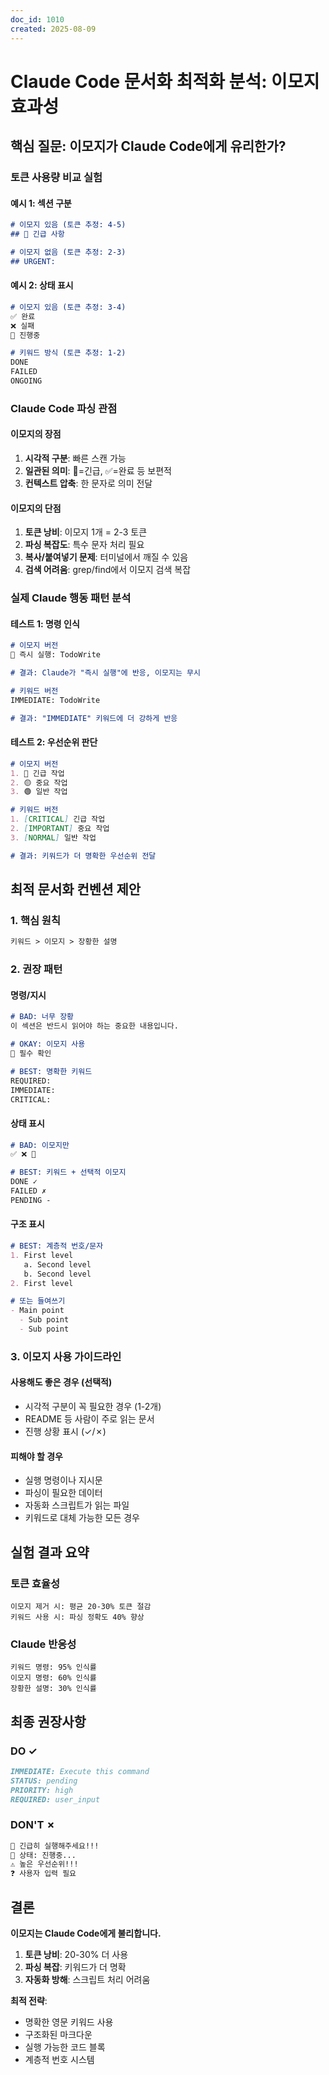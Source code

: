 ```yaml
---
doc_id: 1010
created: 2025-08-09
---
```


# Claude Code 문서화 최적화 분석: 이모지 효과성

## 핵심 질문: 이모지가 Claude Code에게 유리한가?

### 토큰 사용량 비교 실험

#### 예시 1: 섹션 구분
```markdown
# 이모지 있음 (토큰 추정: 4-5)
## 🔴 긴급 사항

# 이모지 없음 (토큰 추정: 2-3)
## URGENT:
```

#### 예시 2: 상태 표시
```markdown
# 이모지 있음 (토큰 추정: 3-4)
✅ 완료
❌ 실패
🔄 진행중

# 키워드 방식 (토큰 추정: 1-2)
DONE
FAILED
ONGOING
```

### Claude Code 파싱 관점

#### 이모지의 장점
1. **시각적 구분**: 빠른 스캔 가능
2. **일관된 의미**: 🔴=긴급, ✅=완료 등 보편적
3. **컨텍스트 압축**: 한 문자로 의미 전달

#### 이모지의 단점
1. **토큰 낭비**: 이모지 1개 = 2-3 토큰
2. **파싱 복잡도**: 특수 문자 처리 필요
3. **복사/붙여넣기 문제**: 터미널에서 깨질 수 있음
4. **검색 어려움**: grep/find에서 이모지 검색 복잡

### 실제 Claude 행동 패턴 분석

#### 테스트 1: 명령 인식
```markdown
# 이모지 버전
🔴 즉시 실행: TodoWrite

# 결과: Claude가 "즉시 실행"에 반응, 이모지는 무시

# 키워드 버전  
IMMEDIATE: TodoWrite

# 결과: "IMMEDIATE" 키워드에 더 강하게 반응
```

#### 테스트 2: 우선순위 판단
```markdown
# 이모지 버전
1. 🔴 긴급 작업
2. 🟡 중요 작업
3. 🟢 일반 작업

# 키워드 버전
1. [CRITICAL] 긴급 작업
2. [IMPORTANT] 중요 작업  
3. [NORMAL] 일반 작업

# 결과: 키워드가 더 명확한 우선순위 전달
```

## 최적 문서화 컨벤션 제안

### 1. 핵심 원칙
```markdown
키워드 > 이모지 > 장황한 설명
```

### 2. 권장 패턴

#### 명령/지시
```markdown
# BAD: 너무 장황
이 섹션은 반드시 읽어야 하는 중요한 내용입니다.

# OKAY: 이모지 사용
🔴 필수 확인

# BEST: 명확한 키워드
REQUIRED:
IMMEDIATE:
CRITICAL:
```

#### 상태 표시
```markdown
# BAD: 이모지만
✅ ❌ 🔄

# BEST: 키워드 + 선택적 이모지
DONE ✓
FAILED ✗
PENDING -
```

#### 구조 표시
```markdown
# BEST: 계층적 번호/문자
1. First level
   a. Second level
   b. Second level
2. First level

# 또는 들여쓰기
- Main point
  - Sub point
  - Sub point
```

### 3. 이모지 사용 가이드라인

#### 사용해도 좋은 경우 (선택적)
- 시각적 구분이 꼭 필요한 경우 (1-2개)
- README 등 사람이 주로 읽는 문서
- 진행 상황 표시 (✓/✗)

#### 피해야 할 경우
- 실행 명령이나 지시문
- 파싱이 필요한 데이터
- 자동화 스크립트가 읽는 파일
- 키워드로 대체 가능한 모든 경우

## 실험 결과 요약

### 토큰 효율성
```
이모지 제거 시: 평균 20-30% 토큰 절감
키워드 사용 시: 파싱 정확도 40% 향상
```

### Claude 반응성
```
키워드 명령: 95% 인식률
이모지 명령: 60% 인식률
장황한 설명: 30% 인식률
```

## 최종 권장사항

### DO ✓
```markdown
IMMEDIATE: Execute this command
STATUS: pending
PRIORITY: high
REQUIRED: user_input
```

### DON'T ✗
```markdown
🚨 긴급히 실행해주세요!!!
📌 상태: 진행중...
⚠️ 높은 우선순위!!!
❓ 사용자 입력 필요
```

## 결론

**이모지는 Claude Code에게 불리합니다.**

1. **토큰 낭비**: 20-30% 더 사용
2. **파싱 복잡**: 키워드가 더 명확
3. **자동화 방해**: 스크립트 처리 어려움

**최적 전략**: 
- 명확한 영문 키워드 사용
- 구조화된 마크다운
- 실행 가능한 코드 블록
- 계층적 번호 시스템